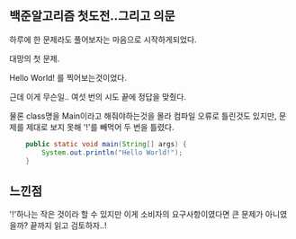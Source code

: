 ## 백준알고리즘 첫도전..그리고 의문
하루에 한 문제라도 풀어보자는 마음으로 시작하게되었다.

대망의 첫 문제.

Hello World! 를 찍어보는것이었다.

근데 이게 무슨일..
여섯 번의 시도 끝에 정답을 맞췄다.

물론 class명을 Main이라고 해줘야하는것을 몰라 컴파일 오류로 틀린것도 있지만,
문제를 제대로 보지 못해 '!'를 빼먹어 두 번을 틀렸다.

```java
	public static void main(String[] args) {
		System.out.println("Hello World!");
	}
```
## 느낀점
'!'하나는 작은 것이라 할 수 있지만 이게 소비자의 요구사항이였다면 큰 문제가 아니였을까?
끝까지 읽고 검토하자..!